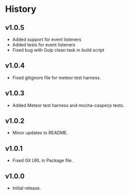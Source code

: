 # History

## v1.0.5
* Added support for event listeners
* Added tests for event listeners
* Fixed bug with Gulp clean task in build script

## v1.0.4
* Fixed gitignore file for meteor test harness.

## v1.0.3
* Added Meteor test harness and mocha-casperjs tests.

## v1.0.2
* Minor updates to README.

## v1.0.1
* Fixed Git URL in Package file.

## v1.0.0
* Initial release.